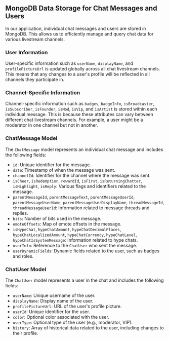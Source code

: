 ## MongoDB Data Storage for Chat Messages and Users

In our application, individual chat messages and users are stored in MongoDB. This allows us to efficiently manage and query chat data for various livestream channels.

### User Information

User-specific information such as `userName`, `displayName`, and `profilePictureUrl` is updated globally across all chat livestream channels. This means that any changes to a user's profile will be reflected in all channels they participate in.

### Channel-Specific Information

Channel-specific information such as `badges`, `badgeInfo`, `isBroadcaster`, `isSubscriber`, `isFounder`, `isMod`, `isVip`, and `isArtist` is stored within each individual message. This is because these attributes can vary between different chat livestream channels. For example, a user might be a moderator in one channel but not in another.

### ChatMessage Model

The `ChatMessage` model represents an individual chat message and includes the following fields:

- `id`: Unique identifier for the message.
- `date`: Timestamp of when the message was sent.
- `channelId`: Identifier for the channel where the message was sent.
- `isCheer`, `isRedemption`, `rewardId`, `isFirst`, `isReturningChatter`, `isHighlight`, `isReply`: Various flags and identifiers related to the message.
- `parentMessageId`, `parentMessageText`, `parentMessageUserId`, `parentMessageUserName`, `parentMessageUserDisplayName`, `threadMessageId`, `threadMessageUserId`: Information related to message threads and replies.
- `bits`: Number of bits used in the message.
- `emoteOffsets`: Map of emote offsets in the message.
- `isHypeChat`, `hypeChatAmount`, `hypeChatDecimalPlaces`, `hypeChatLocalizedAmount`, `hypeChatCurrency`, `hypeChatLevel`, `hypeChatIsSystemMessage`: Information related to hype chats.
- `userInfo`: Reference to the `ChatUser` who sent the message.
- `userDynamicFields`: Dynamic fields related to the user, such as badges and roles.

### ChatUser Model

The `ChatUser` model represents a user in the chat and includes the following fields:

- `userName`: Unique username of the user.
- `displayName`: Display name of the user.
- `profilePictureUrl`: URL of the user's profile picture.
- `userId`: Unique identifier for the user.
- `color`: Optional color associated with the user.
- `userType`: Optional type of the user (e.g., moderator, VIP).
- `history`: Array of historical data related to the user, including changes to their profile.
